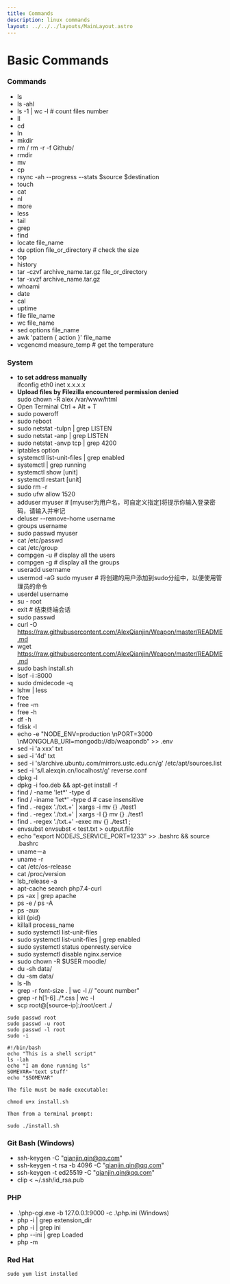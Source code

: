```yaml
---
title: Commands
description: linux commands
layout: ../../../layouts/MainLayout.astro
---
```


# Basic Commands

### Commands
- ls
- ls ‐ahl
- ls -1 | wc -l # count files number
- ll
- cd
- ln
- mkdir
- rm / rm -r -f Github/
- rmdir
- mv
- cp
- rsync -ah --progress --stats $source $destination
- touch
- cat
- nl
- more
- less
- tail
- grep
- find
- locate file_name
- du option file_or_directory # check the size
- top
- history
- tar -czvf archive_name.tar.gz file_or_directory
- tar -xvzf archive_name.tar.gz
- whoami
- date
- cal
- uptime
- file file_name
- wc file_name
- sed options file_name
- awk 'pattern { action }' file_name
- vcgencmd measure_temp # get the temperature

### System
- __to set address manually__  
  ifconfig eth0 inet x.x.x.x 
- __Upload files by Filezilla encountered permission denied__  
  sudo chown -R alex /var/www/html
- Open Terminal Ctrl + Alt + T 
- sudo poweroff
- sudo reboot
- sudo netstat -tulpn | grep LISTEN
- sudo netstat -anp | grep LISTEN
- sudo netstat -anvp tcp | grep 4200
- iptables option
- systemctl list-unit-files | grep enabled
- systemctl | grep running
- systemctl show [unit]
- systemctl restart [unit]
- sudo rm -r
- sudo ufw allow 1520
- adduser myuser          # [myuser为用户名，可自定义指定]将提示你输入登录密码，请输入并牢记
- deluser --remove-home username
- groups username
- sudo passwd myuser
- cat /etc/passwd 
- cat /etc/group
- compgen -u # display all the users
- compgen -g # display all the groups
- useradd username
- usermod -aG sudo myuser # 将创建的用户添加到sudo分组中，以便使用管理员的命令
- userdel username
- su - root
- exit                    # 结束终端会话
- sudo passwd 
- curl -O https://raw.githubusercontent.com/AlexQianjin/Weapon/master/README.md
- wget https://raw.githubusercontent.com/AlexQianjin/Weapon/master/README.md
- sudo bash install.sh
- lsof -i :8000
- sudo dmidecode -q
- lshw | less
- free 
- free -m
- free -h
- df -h
- fdisk -l
- echo -e "NODE_ENV=production \nPORT=3000 \nMONGOLAB_URI=mongodb://db/weapondb" >> .env
- sed -i 'a xxx' txt
- sed -i '4d' txt
- sed -i 's/archive.ubuntu.com/mirrors.ustc.edu.cn/g' /etc/apt/sources.list
- sed -i 's/l.alexqin.cn/localhost/g' reverse.conf
- dpkg -l
- dpkg -i foo.deb && apt-get install -f
- find / -name 'let*' -type d
- find / -iname 'let*' -type d # case insensitive
- find . -regex '.\/txt.+' | xargs -i mv {} ./test1
- find . -regex '.\/txt.+' | xargs -I {} mv {} ./test1
- find . -regex '.\/txt.+' -exec mv {} ./test1 \;
- envsubst envsubst < test.txt > output.file
- echo "export NODEJS_SERVICE_PORT=1233" >> .bashrc && source .bashrc
- uname－a
- uname -r
- cat /etc/os-release
- cat /proc/version
- lsb_release -a
- apt-cache search php7.4-curl
- ps -ax | grep apache
- ps -e / ps -A
- ps -aux
- kill {pid}
- killall process_name
- sudo systemctl list-unit-files
- sudo systemctl list-unit-files | grep enabled
- sudo systemctl status openresty.service
- sudo systemctl disable nginx.service
- sudo chown -R $USER moodle/
- du -sh data/
- du -sm data/
- ls ‐lh
- grep -r font-size . | wc -l // "count number"
- grep -r h[1-6] ./*.css | wc -l
- scp root@[source-ip]:/root/cert ./

```
sudo passwd root
sudo passwd -u root
sudo passwd -l root
sudo -i
```
```
#!/bin/bash  
echo "This is a shell script"  
ls -lah  
echo "I am done running ls"  
SOMEVAR='text stuff'  
echo "$SOMEVAR"

The file must be made executable:

chmod u+x install.sh

Then from a terminal prompt:

sudo ./install.sh
```

### Git Bash (Windows)
- ssh-keygen -C "qianjin.qin@qq.com"
- ssh-keygen -t rsa -b 4096 -C "qianjin.qin@qq.com"
- ssh-keygen -t ed25519 -C "qianjin.qin@qq.com"
- clip < ~/.ssh/id_rsa.pub

### PHP
-  .\php-cgi.exe -b 127.0.0.1:9000 -c .\php.ini (Windows)
- php -i | grep extension_dir
- php -i | grep ini
- php --ini | grep Loaded
- php -m

### Red Hat
```
sudo yum list installed
```